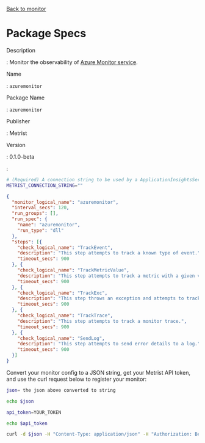 [Back to monitor](azuremonitor.md)

# Package Specs

Description

: Monitor the observability of [Azure Monitor service](https://azure.microsoft.com/products/monitor/).

Name

: `azuremonitor`

Package Name

: `azuremonitor`

Publisher

: Metrist

Version

: 0.1.0-beta

: &nbsp;


<!--@include: /parts/_3.md-->


```sh
# (Required) A connection string to be used by a ApplicationInsightsServiceOptions object to AddApplicationInsightsTelemetryWorkerService.
METRIST_CONNECTION_STRING=""
```

<!--@include: /parts/tips_env-vars.md -->


<!--@include: /parts/_4.md-->


```json
{
  "monitor_logical_name": "azuremonitor",
  "interval_secs": 120,
  "run_groups": [],
  "run_spec": {
    "name": "azuremonitor",
    "run_type": "dll"
  },
  "steps": [{
    "check_logical_name": "TrackEvent",
    "description": "This step attempts to track a known type of event.",
    "timeout_secs": 900
  }, {
    "check_logical_name": "TrackMetricValue",
    "description": "This step attempts to track a metric with a given value.",
    "timeout_secs": 900
  }, {
    "check_logical_name": "TrackExc",
    "description": "This step throws an exception and attempts to track it.",
    "timeout_secs": 900
  }, {
    "check_logical_name": "TrackTrace",
    "description": "This step attempts to track a monitor trace.",
    "timeout_secs": 900
  }, {
    "check_logical_name": "SendLog",
    "description": "This step attempts to send error details to a log.",
    "timeout_secs": 900
  }]
}
```




Convert your monitor config to a JSON string, get your Metrist API token, and use the curl request below to register your monitor:

```sh
json= the json above converted to string

echo $json

api_token=YOUR_TOKEN

echo $api_token

curl -d $json -H "Content-Type: application/json" -H "Authorization: Bearer $api_token" 'https://app.metrist.io/api/v0/monitor-config'

```

<!--@include: /parts/tips_api.md-->


<!--@include: /parts/_5.md-->


<!--@include: /parts/result.md-->